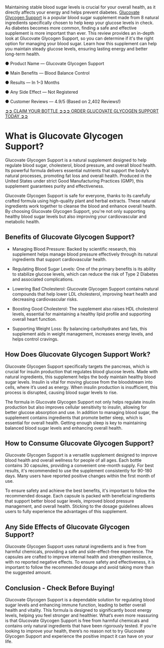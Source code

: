Maintaining stable blood sugar levels is crucial for your overall health, as it directly affects your energy and helps prevent diabetes. [Glucovate Glycogen Support](https://www.facebook.com/glucovateglycogensupport) is a popular blood sugar supplement made from 8 natural ingredients specifically chosen to help keep your glucose levels in check. As diabetes becomes more common, finding a safe and effective supplement is more important than ever. This review provides an in-depth look at Glucovate Glycogen Support, so you can determine if it's the right option for managing your blood sugar. Learn how this supplement can help you maintain steady glucose levels, ensuring lasting energy and better long-term health.

● Product Name — Glucovate Glycogen Support

● Main Benefits — Blood Balance Control

● Results — In 1–3 Months

● Any Side Effect — Not Registered

● Customer Reviews — 4.9/5 (Based on 2,402 Reviews!)‍

[‍➲➲ CLAIM YOUR BOTTLE ➲➲➲ ORDER GLUCOVATE GLYCOGEN SUPPORT TODAY ➲➲](https://atozsupplement.com/glucovate-glycogen-support/)

# What is Glucovate Glycogen Support?

Glucovate Glycogen Support is a natural supplement designed to help regulate blood sugar, cholesterol, blood pressure, and overall blood health. Its powerful formula delivers essential nutrients that support the body’s natural processes, promoting fat loss and overall health. Produced in the United States under strict Good Manufacturing Practices (GMP), this supplement guarantees purity and effectiveness.

Glucovate Glycogen Support is safe for everyone, thanks to its carefully crafted formula using high-quality plant and herbal extracts. These natural ingredients work together to cleanse the blood and enhance overall health. By choosing Glucovate Glycogen Support, you're not only supporting healthy blood sugar levels but also improving your cardiovascular and metabolic health.

## Benefits of Glucovate Glycogen Support?

- Managing Blood Pressure: Backed by scientific research, this supplement helps manage blood pressure effectively through its natural ingredients that support cardiovascular health.

- Regulating Blood Sugar Levels: One of the primary benefits is its ability to stabilize glucose levels, which can reduce the risk of Type 2 Diabetes and associated complications.

- Lowering Bad Cholesterol: Glucovate Glycogen Support contains natural compounds that help lower LDL cholesterol, improving heart health and decreasing cardiovascular risks.

- Boosting Good Cholesterol: The supplement also raises HDL cholesterol levels, essential for maintaining a healthy lipid profile and supporting overall heart function.

- Supporting Weight Loss: By balancing carbohydrates and fats, this supplement aids in weight management, increases energy levels, and helps control cravings.

## How Does Glucovate Glycogen Support Work?

Glucovate Glycogen Support specifically targets the pancreas, which is crucial for insulin production that regulates blood glucose levels. Made with natural ingredients, this supplement helps the body maintain healthy blood sugar levels. Insulin is vital for moving glucose from the bloodstream into cells, where it’s used as energy. When insulin production is insufficient, this process is disrupted, causing blood sugar levels to rise.

The formula in Glucovate Glycogen Support not only helps regulate insulin production but also improves cellular sensitivity to insulin, allowing for better glucose absorption and use. In addition to managing blood sugar, the supplement contains ingredients that promote better sleep, which is essential for overall health. Getting enough sleep is key to maintaining balanced blood sugar levels and enhancing overall health.

## How to Consume Glucovate Glycogen Support?

Glucovate Glycogen Support is a versatile supplement designed to improve blood health and overall wellness for people of all ages. Each bottle contains 30 capsules, providing a convenient one-month supply. For best results, it's recommended to use the supplement consistently for 90-180 days. Many users have reported positive changes within the first month of use.

To ensure safety and achieve the best benefits, it's important to follow the recommended dosage. Each capsule is packed with beneficial ingredients that support better blood sugar levels, improved blood pressure management, and overall health. Sticking to the dosage guidelines allows users to fully experience the advantages of this supplement.

## Any Side Effects of Glucovate Glycogen Support?

Glucovate Glycogen Support uses natural ingredients and is free from harmful chemicals, providing a safe and side-effect-free experience. The capsules are crafted to improve internal health and strengthen resilience, with no reported negative effects. To ensure safety and effectiveness, it is important to follow the recommended dosage and avoid taking more than the suggested amount.

## Conclusion - Check Before Buying!

Glucovate Glycogen Support is a dependable solution for regulating blood sugar levels and enhancing immune function, leading to better overall health and vitality. This formula is designed to significantly boost energy levels, helping you feel stronger and healthier. What’s even more reassuring is that Glucovate Glycogen Support is free from harmful chemicals and contains only natural ingredients that have been rigorously tested. If you’re looking to improve your health, there’s no reason not to try Glucovate Glycogen Support and experience the positive impact it can have on your life.
